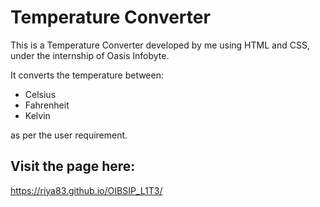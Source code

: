 # Temperature Converter
This is a Temperature Converter developed by me using HTML and CSS, under the internship of Oasis Infobyte.

It converts the temperature between:
  - Celsius
  - Fahrenheit
  - Kelvin

as per the user requirement.

## Visit the page here:
https://riya83.github.io/OIBSIP_L1T3/
